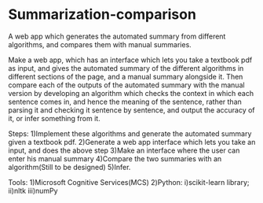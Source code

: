 # Summarization-comparison

A web app which generates the automated summary from different algorithms, and compares them with manual summaries.

Make a web app, which has an interface which lets you take a textbook pdf as input, and gives the automated summary of the different algorithms in different sections of the page, and a manual summary alongside it. Then compare each of the outputs of the automated summary with the manual version by developing an algorithm which checks the context in which each sentence comes in, and hence the meaning of the sentence, rather than parsing it and checking it sentence by sentence, and output the accuracy of it, or infer something from it.

Steps:
1)Implement these algorithms and generate the automated summary given a textbook pdf.
2)Generate a web app interface which lets you take an input, and does the above step
3)Make an interface where the user can enter his manual summary
4)Compare the two summaries with an algorithm(Still to be designed)
5)Infer.


Tools:
1)Microsoft Cognitive Services(MCS)
2)Python:
      i)scikit-learn library;
      ii)nltk
      iii)numPy
